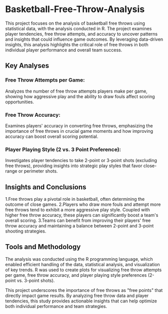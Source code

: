 # Basketball-Free-Throw-Analysis

This project focuses on the analysis of basketball free throws using statistical data, with the analysis conducted in R. The project examines player tendencies, free throw attempts, and accuracy to uncover patterns and insights that could influence game outcomes. By leveraging data-driven insights, this analysis highlights the critical role of free throws in both individual player performance and overall team success.

## Key Analyses
### Free Throw Attempts per Game:
Analyzes the number of free throw attempts players make per game, showing how aggressive play and the ability to draw fouls affect scoring opportunities.

### Free Throw Accuracy:
Examines players' accuracy in converting free throws, emphasizing the importance of free throws in crucial game moments and how improving accuracy can boost overall scoring potential.

### Player Playing Style (2 vs. 3 Point Preference):
Investigates player tendencies to take 2-point or 3-point shots (excluding free throws), providing insights into strategic play styles that favor close-range or perimeter shots.

## Insights and Conclusions
1.Free throws play a pivotal role in basketball, often determining the outcome of close games.
2.Players who draw more fouls and attempt more free throws tend to exhibit a more aggressive play style. Coupled with higher free throw accuracy, these players can significantly boost a team's overall scoring.
3.Teams can benefit from improving their players' free throw accuracy and maintaining a balance between 2-point and 3-point shooting strategies.

## Tools and Methodology
The analysis was conducted using the R programming language, which enabled efficient handling of the data, statistical analysis, and visualization of key trends.
R was used to create plots for visualizing free throw attempts per game, free throw accuracy, and player playing style preferences (2-point vs. 3-point shots).


This project underscores the importance of free throws as "free points" that directly impact game results. By analyzing free throw data and player tendencies, this study provides actionable insights that can help optimize both individual performance and team strategies.
